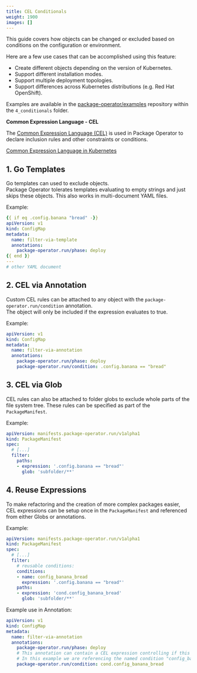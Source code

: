 ```yaml
---
title: CEL Conditionals
weight: 1900
images: []
---
```


This guide covers how objects can be changed or excluded based on
 conditions on the configuration or environment.

Here are a few use cases that can be accomplished using this feature:

- Create different objects depending on the version of Kubernetes.
- Support different installation modes.
- Support multiple deployment topologies.
- Support differences across Kubernetes distributions (e.g. Red Hat OpenShift).

Examples are available in the
[package-operator/examples](https://github.com/package-operator/examples)
repository within the `4_conditionals` folder.

**Common Expression Language - CEL**

The [Common Expression Language (CEL)](https://github.com/google/cel-spec) is
used in Package Operator to declare inclusion rules and other constraints or
conditions.

[Common Expression Language in Kubernetes](https://kubernetes.io/docs/reference/using-api/cel/)

## 1. Go Templates

Go templates can used to exclude objects. \
Package Operator tolerates templates evaluating to empty strings and just
skips these objects.
This also works in multi-document YAML files.

Example:

```yaml
{{ if eq .config.banana "bread" -}}
apiVersion: v1
kind: ConfigMap
metadata:
  name: filter-via-template
  annotations:
    package-operator.run/phase: deploy
{{ end }}
---
# other YAML document
```

## 2. CEL via Annotation

Custom CEL rules can be attached to any object with the `package-operator.run/condition`
annotation. \
The object will only be included if the expression evaluates to true.

Example:

```yaml
apiVersion: v1
kind: ConfigMap
metadata:
  name: filter-via-annotation
  annotations:
    package-operator.run/phase: deploy
    package-operator.run/condition: .config.banana == "bread"
```

## 3. CEL via Glob

CEL rules can also be attached to folder globs to exclude whole parts of the
file system tree. These rules can be specified as part of the `PackageManifest`.

Example:

```yaml
apiVersion: manifests.package-operator.run/v1alpha1
kind: PackageManifest
spec:
  # [...]
  filter:
    paths:
    - expression: '.config.banana == "bread"'
      glob: 'subfolder/**'
```

## 4. Reuse Expressions

To make refactoring and the creation of more complex packages easier,
CEL expressions can be setup once in the `PackageManifest` and
referenced from either Globs or annotations.

Example:

```yaml
apiVersion: manifests.package-operator.run/v1alpha1
kind: PackageManifest
spec:
  # [...]
  filter:
    # reusable conditions:
    conditions:
    - name: config_banana_bread
      expression: '.config.banana == "bread"'
    paths:
    - expression: 'cond.config_banana_bread'
      glob: 'subfolder/**'
```

Example use in Annotation:

```yaml
apiVersion: v1
kind: ConfigMap
metadata:
  name: filter-via-annotation
  annotations:
    package-operator.run/phase: deploy
    # This annotation can contain a CEL expression controlling if this object should be included or not.
    # In this example we are referencing the named condition "config_banana_bread" from the PackageManifest.
    package-operator.run/condition: cond.config_banana_bread
```
